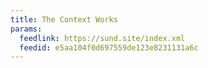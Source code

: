 ```yaml
---
title: The Context Works
params:
  feedlink: https://sund.site/index.xml
  feedid: e5aa104f0d697559de123e8231131a6c
---
```

